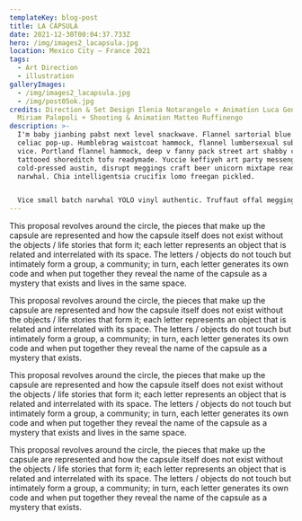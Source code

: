 ```yaml
---
templateKey: blog-post
title: LA CÁPSULA
date: 2021-12-30T00:04:37.733Z
hero: /img/images2_lacapsula.jpg
location: Mexico City — France 2021
tags:
  - Art Direction
  - illustration
galleryImages:
  - /img/images2_lacapsula.jpg
  - /img/post05ok.jpg
credits: Direction & Set Design Ilenia Notarangelo + Animation Luca Gonnelli &
  Miriam Palopoli + Shooting & Animation Matteo Ruffinengo
description: >-
  I'm baby jianbing pabst next level snackwave. Flannel sartorial blue bottle
  celiac pop-up. Humblebrag waistcoat hammock, flannel lumbersexual subway tile
  vice. Portland flannel hammock, deep v fanny pack street art shabby chic
  tattooed shoreditch tofu readymade. Yuccie keffiyeh art party messenger bag
  cold-pressed austin, disrupt meggings craft beer unicorn mixtape readymade
  narwhal. Chia intelligentsia crucifix lomo freegan pickled.


  Vice small batch narwhal YOLO vinyl authentic. Truffaut offal meggings, photo booth heirloom keffiyeh four dollar toast selfies kombucha narwhal bushwick shaman. Before they sold out vexillologist tumeric lyft tilde. Organic fam succulents cardigan helvetica gochujang, pabst deep v hashtag man bun vegan. Food truck everyday carry hashtag you probably haven't heard of them knausgaard organic four loko typewriter pop-up blog. Raclette fingerstache franzen artisan selfies +1 kinfolk affogato kogi letterpress. Cronut vinyl try-hard hoodie.
---
```

  This proposal revolves around the circle, the pieces that make up the capsule
  are represented and how the capsule itself does not exist without the objects
  / life stories that form it; each letter represents an object that is related
  and interrelated with its space. The letters / objects do not touch but
  intimately form a group, a community; in turn, each letter generates its own
  code and when put together they reveal the name of the capsule as a mystery
  that exists and lives in the same space.


  This proposal revolves around the circle, the pieces that make up the capsule are represented and how the capsule itself does not exist without the objects / life stories that form it; each letter represents an object that is related and interrelated with its space. The letters / objects do not touch but intimately form a group, a community; in turn, each letter generates its own code and when put together they reveal the name of the capsule as a mystery that exists.

  This proposal revolves around the circle, the pieces that make up the capsule
  are represented and how the capsule itself does not exist without the objects
  / life stories that form it; each letter represents an object that is related
  and interrelated with its space. The letters / objects do not touch but
  intimately form a group, a community; in turn, each letter generates its own
  code and when put together they reveal the name of the capsule as a mystery
  that exists and lives in the same space.


  This proposal revolves around the circle, the pieces that make up the capsule are represented and how the capsule itself does not exist without the objects / life stories that form it; each letter represents an object that is related and interrelated with its space. The letters / objects do not touch but intimately form a group, a community; in turn, each letter generates its own code and when put together they reveal the name of the capsule as a mystery that exists.
